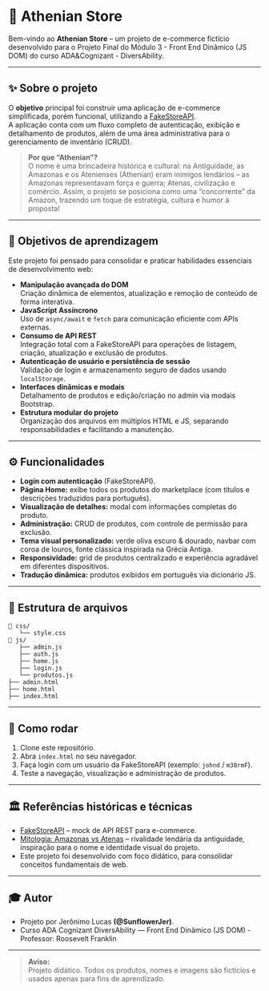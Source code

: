 # 🦉 Athenian Store

Bem-vindo ao **Athenian Store** – um projeto de e-commerce fictício desenvolvido para o Projeto Final do Módulo 3 - Front End Dinâmico (JS DOM) do curso ADA&Cognizant - DiversAbility.  

---

## ✨ Sobre o projeto

O **objetivo** principal foi construir uma aplicação de e-commerce simplificada, porém funcional, utilizando a [FakeStoreAPI](https://fakestoreapi.com/).  
A aplicação conta com um fluxo completo de autenticação, exibição e detalhamento de produtos, além de uma área administrativa para o gerenciamento de inventário (CRUD).

> **Por que “Athenian”?**  
> O nome é uma brincadeira histórica e cultural: na Antiguidade, as Amazonas e os Atenienses (Athenian) eram inimigos lendários – as Amazonas representavam força e guerra; Atenas, civilização e comércio. Assim, o projeto se posiciona como uma “concorrente” da Amazon, trazendo um toque de estratégia, cultura e humor à proposta!

---

## 🎯 Objetivos de aprendizagem

Este projeto foi pensado para consolidar e praticar habilidades essenciais de desenvolvimento web:

- **Manipulação avançada do DOM**  
  Criação dinâmica de elementos, atualização e remoção de conteúdo de forma interativa.
- **JavaScript Assíncrono**  
  Uso de `async/await` e `fetch` para comunicação eficiente com APIs externas.
- **Consumo de API REST**  
  Integração total com a FakeStoreAPI para operações de listagem, criação, atualização e exclusão de produtos.
- **Autenticação de usuário e persistência de sessão**  
  Validação de login e armazenamento seguro de dados usando `localStorage`.
- **Interfaces dinâmicas e modais**  
  Detalhamento de produtos e edição/criação no admin via modais Bootstrap.
- **Estrutura modular do projeto**  
  Organização dos arquivos em múltiplos HTML e JS, separando responsabilidades e facilitando a manutenção.

---

## ⚙️ Funcionalidades

- **Login com autenticação** (FakeStoreAPI).
- **Página Home:** exibe todos os produtos do marketplace (com títulos e descrições traduzidos para português).
- **Visualização de detalhes:** modal com informações completas do produto.
- **Administração:** CRUD de produtos, com controle de permissão para exclusão.
- **Tema visual personalizado:** verde oliva escuro & dourado, navbar com coroa de louros, fonte clássica inspirada na Grécia Antiga.
- **Responsividade:** grid de produtos centralizado e experiência agradável em diferentes dispositivos.
- **Tradução dinâmica:** produtos exibidos em português via dicionário JS.

---

## 📁 Estrutura de arquivos

```
📁 css/
   └── style.css
📁 js/
   ├── admin.js
   ├── auth.js
   ├── home.js
   ├── login.js
   └── produtos.js
├── admin.html
├── home.html
├── index.html
```

---

## 🚀 Como rodar

1. Clone este repositório.
2. Abra `index.html` no seu navegador.
3. Faça login com um usuário da FakeStoreAPI (exemplo: `johnd` / `m38rmF`).
4. Teste a navegação, visualização e administração de produtos.

---

## 🏛️ Referências históricas e técnicas

- [FakeStoreAPI](https://fakestoreapi.com/) – mock de API REST para e-commerce.
- [Mitologia: Amazonas vs Atenas](https://pt.wikipedia.org/wiki/Amazona_(mitologia)) – rivalidade lendária da antiguidade, inspiração para o nome e identidade visual do projeto.
- Este projeto foi desenvolvido com foco didático, para consolidar conceitos fundamentais de web.

---

## 🎓 Autor

- Projeto por Jerônimo Lucas **(@SunflowerJer)**.
-  Curso ADA Cognizant DiversAbility — Front End Dinâmico (JS DOM)
-Professor: Roosevelt Franklin
---
> **Aviso:**  
> Projeto didático. Todos os produtos, nomes e imagens são fictícios e usados apenas para fins de aprendizado.